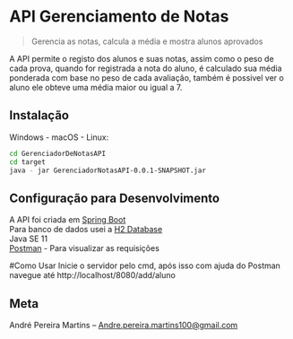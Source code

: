 # API Gerenciamento de Notas
> Gerencia as notas, calcula a média e mostra alunos aprovados

A API permite o registo dos alunos e suas notas, assim como o peso de cada prova, 
quando for registrada a nota do aluno, é calculado sua média ponderada com base no peso de cada avaliação, 
também é possivel ver o aluno ele obteve uma média maior ou igual a 7.

## Instalação

Windows - macOS - Linux:

```sh
cd GerenciadorDeNotasAPI
cd target
java - jar GerenciadorNotasAPI-0.0.1-SNAPSHOT.jar
```

## Configuração para Desenvolvimento

A API foi criada em [Spring Boot](https://spring.io/)<br>
Para banco de dados usei a [H2 Database](https://www.baeldung.com/spring-boot-h2-database)<br>
Java SE 11 <br>
[Postman](https://www.postman.com/) - Para visualizar as requisições

#Como Usar
Inicie o servidor pelo cmd, após isso com ajuda do Postman navegue até http://localhost/8080/add/aluno


## Meta

André Pereira Martins – Andre.pereira.martins100@gmail.com

